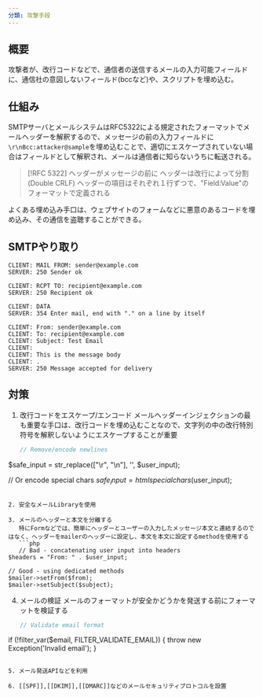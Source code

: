 ```yaml
---
分類: 攻撃手段
---
```

## 概要
攻撃者が、改行コードなどで、通信者の送信するメールの入力可能フィールドに、通信社の意図しないフィールド(bccなど)や、スクリプトを埋め込む。

## 仕組み
SMTPサーバとメールシステムはRFC5322による規定されたフォーマットでメールヘッダーを解釈するので、メッセージの前の入力フィールドに`\r\nBcc:attacker@sample`を埋め込むことで、適切にエスケープされていない場合はフィールドとして解釈され、メールは通信者に知らないうちに転送される。
>[!RFC 5322]
>ヘッダーがメッセージの前に
>ヘッダーは改行によって分割(Double CRLF)
>ヘッダーの項目はそれぞれ１行ずつで、"Field:Value"のフォーマットで定義される

よくある埋め込み手口は、ウェブサイトのフォームなどに悪意のあるコードを埋め込み、その通信を盗聴することができる。
## SMTPやり取り
```
CLIENT: MAIL FROM: sender@example.com
SERVER: 250 Sender ok

CLIENT: RCPT TO: recipient@example.com
SERVER: 250 Recipient ok

CLIENT: DATA
SERVER: 354 Enter mail, end with "." on a line by itself

CLIENT: From: sender@example.com
CLIENT: To: recipient@example.com
CLIENT: Subject: Test Email
CLIENT: 
CLIENT: This is the message body
CLIENT: .
SERVER: 250 Message accepted for delivery
```

## 対策
1. 改行コードをエスケープ/エンコード
   メールヘッダーインジェクションの最も重要な手口は、改行コードを埋め込むことなので、文字列の中の改行特別符号を解釈しないようにエスケープすることが重要
   ```php
   // Remove/encode newlines
$safe_input = str_replace(["\r", "\n"], '', $user_input);

// Or encode special chars
$safe_input = htmlspecialchars($user_input);
```

2. 安全なメールLibraryを使用

3. メールのヘッダーと本文を分離する
   特にFormなどでは、簡単にヘッダーとユーザーの入力したメッセージ本文と連結するのではなく、ヘッダーをmailerのヘッダーに設定し、本文を本文に設定するmethodを使用する
   ```php
   // Bad - concatenating user input into headers
$headers = "From: " . $user_input;

// Good - using dedicated methods
$mailer->setFrom($from);
$mailer->setSubject($subject);
```

4. メールの検証
   メールのフォーマットが安全かどうかを発送する前にフォーマットを検証する
   ```php
   // Validate email format
if (!filter_var($email, FILTER_VALIDATE_EMAIL)) {
    throw new Exception('Invalid email');
}
```

5. メール発送APIなどを利用

6. [[SPF]],[[DKIM]],[[DMARC]]などのメールセキュリティプロトコルを設置